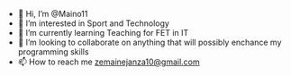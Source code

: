 - 👋 Hi, I’m @Maino11
- 👀 I’m interested in Sport and Technology
- 🌱 I’m currently learning Teaching for FET in IT
- 💞️ I’m looking to collaborate on anything that will possibly enchance my programming skills
- 📫 How to reach me zemainejanza10@gmail.com

<!---
Maino11/Maino11 is a ✨ special ✨ repository because its `README.md` (this file) appears on your GitHub profile.
You can click the Preview link to take a look at your changes.
--->
